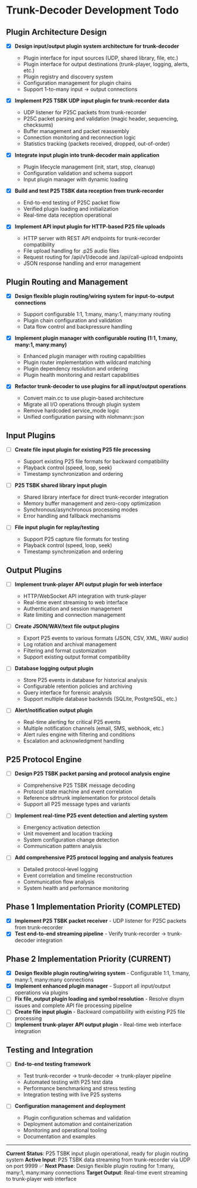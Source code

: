 # Trunk-Decoder Development Todo

## Plugin Architecture Design
- [x] **Design input/output plugin system architecture for trunk-decoder**
  - Plugin interface for input sources (UDP, shared library, file, etc.)
  - Plugin interface for output destinations (trunk-player, logging, alerts, etc.)
  - Plugin registry and discovery system
  - Configuration management for plugin chains
  - Support 1-to-many input → output connections

- [x] **Implement P25 TSBK UDP input plugin for trunk-recorder data**
  - UDP listener for P25C packets from trunk-recorder
  - P25C packet parsing and validation (magic header, sequencing, checksums)
  - Buffer management and packet reassembly
  - Connection monitoring and reconnection logic
  - Statistics tracking (packets received, dropped, out-of-order)

- [x] **Integrate input plugin into trunk-decoder main application**
  - Plugin lifecycle management (init, start, stop, cleanup)
  - Configuration validation and schema support
  - Input plugin manager with dynamic loading

- [x] **Build and test P25 TSBK data reception from trunk-recorder**
  - End-to-end testing of P25C packet flow
  - Verified plugin loading and initialization
  - Real-time data reception operational

- [x] **Implement API input plugin for HTTP-based P25 file uploads**
  - HTTP server with REST API endpoints for trunk-recorder compatibility
  - File upload handling for .p25 audio files 
  - Request routing for /api/v1/decode and /api/call-upload endpoints
  - JSON response handling and error management

## Plugin Routing and Management
- [x] **Design flexible plugin routing/wiring system for input-to-output connections**
  - Support configurable 1:1, 1:many, many:1, many:many routing
  - Plugin chain configuration and validation
  - Data flow control and backpressure handling

- [x] **Implement plugin manager with configurable routing (1:1, 1:many, many:1, many:many)**
  - Enhanced plugin manager with routing capabilities
  - Plugin router implementation with wildcard matching
  - Plugin dependency resolution and ordering
  - Plugin health monitoring and restart capabilities

- [x] **Refactor trunk-decoder to use plugins for all input/output operations**
  - Convert main.cc to use plugin-based architecture
  - Migrate all I/O operations through plugin system
  - Remove hardcoded service_mode logic
  - Unified configuration parsing with nlohmann::json

## Input Plugins
- [ ] **Create file input plugin for existing P25 file processing**
  - Support existing P25 file formats for backward compatibility
  - Playback control (speed, loop, seek)
  - Timestamp synchronization and ordering

- [ ] **P25 TSBK shared library input plugin**
  - Shared library interface for direct trunk-recorder integration
  - Memory buffer management and zero-copy optimization
  - Synchronous/asynchronous processing modes
  - Error handling and fallback mechanisms

- [ ] **File input plugin for replay/testing**
  - Support P25 capture file formats for testing
  - Playback control (speed, loop, seek)
  - Timestamp synchronization and ordering

## Output Plugins  
- [ ] **Implement trunk-player API output plugin for web interface**
  - HTTP/WebSocket API integration with trunk-player
  - Real-time event streaming to web interface
  - Authentication and session management
  - Rate limiting and connection management

- [ ] **Create JSON/WAV/text file output plugins**
  - Export P25 events to various formats (JSON, CSV, XML, WAV audio)
  - Log rotation and archival management
  - Filtering and format customization
  - Support existing output format compatibility

- [ ] **Database logging output plugin**
  - Store P25 events in database for historical analysis
  - Configurable retention policies and archiving
  - Query interface for forensic analysis
  - Support multiple database backends (SQLite, PostgreSQL, etc.)

- [ ] **Alert/notification output plugin**
  - Real-time alerting for critical P25 events
  - Multiple notification channels (email, SMS, webhook, etc.)
  - Alert rules engine with filtering and conditions
  - Escalation and acknowledgment handling

## P25 Protocol Engine
- [ ] **Design P25 TSBK packet parsing and protocol analysis engine**
  - Comprehensive P25 TSBK message decoding
  - Protocol state machine and event correlation
  - Reference sdrtrunk implementation for protocol details
  - Support all P25 message types and variants

- [ ] **Implement real-time P25 event detection and alerting system**
  - Emergency activation detection
  - Unit movement and location tracking
  - System configuration change detection
  - Communication pattern analysis

- [ ] **Add comprehensive P25 protocol logging and analysis features**
  - Detailed protocol-level logging
  - Event correlation and timeline reconstruction
  - Communication flow analysis
  - System health and performance monitoring

## Phase 1 Implementation Priority (COMPLETED)
- [x] **Implement P25 TSBK packet receiver** - UDP listener for P25C packets from trunk-recorder  
- [x] **Test end-to-end streaming pipeline** - Verify trunk-recorder → trunk-decoder integration

## Phase 2 Implementation Priority (CURRENT)  
- [x] **Design flexible plugin routing/wiring system** - Configurable 1:1, 1:many, many:1, many:many connections
- [x] **Implement enhanced plugin manager** - Support all input/output operations via plugins
- [ ] **Fix file_output plugin loading and symbol resolution** - Resolve dlsym issues and complete API file processing pipeline
- [ ] **Create file input plugin** - Backward compatibility with existing P25 file processing
- [ ] **Implement trunk-player API output plugin** - Real-time web interface integration

## Testing and Integration
- [ ] **End-to-end testing framework**
  - Test trunk-recorder → trunk-decoder → trunk-player pipeline
  - Automated testing with P25 test data
  - Performance benchmarking and stress testing
  - Integration testing with live P25 systems

- [ ] **Configuration management and deployment**
  - Plugin configuration schemas and validation
  - Deployment automation and containerization
  - Monitoring and operational tooling
  - Documentation and examples

---
**Current Status**: P25 TSBK input plugin operational, ready for plugin routing system
**Active Input**: P25 TSBK data streaming from trunk-recorder via UDP on port 9999 ✅
**Next Phase**: Design flexible plugin routing for 1:many, many:1, many:many connections
**Target Output**: Real-time event streaming to trunk-player web interface